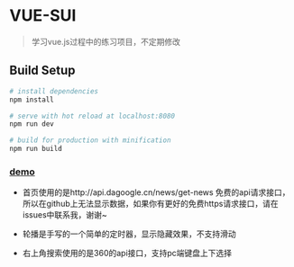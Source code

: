 # VUE-SUI
> 学习vue.js过程中的练习项目，不定期修改
## Build Setup

``` bash
# install dependencies
npm install

# serve with hot reload at localhost:8080
npm run dev

# build for production with minification
npm run build
```


### [demo](https://angerlover2.github.io/VUE-SUI/demo/)<br/>

* 首页使用的是http://api.dagoogle.cn/news/get-news 免费的api请求接口，所以在github上无法显示数据，如果你有更好的免费https请求接口，请在issues中联系我，谢谢~

* 轮播是手写的一个简单的定时器，显示隐藏效果，不支持滑动
* 右上角搜索使用的是360的api接口，支持pc端键盘上下选择
